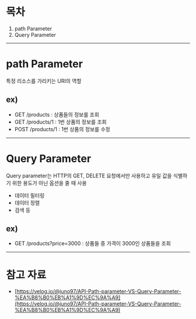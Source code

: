 # 목차
1. path Parameter
2. Query Parameter

-----

# path Parameter
특정 리소스를 가리키는 URI의 역할

## ex)
- GET /products : 상품들의 정보를 조회
- GET /products/1 : 1번 상품의 정보를 조회
- POST /products/1 : 1번 상품의 정보를 수정


-----

# Query Parameter
Query parameter는 HTTP의 GET, DELETE 요청에서만 사용하고 유일 값을 식별하기 위한 용도가 아닌 옵션을 줄 때 사용

- 데이터 필터링
- 데이터 정렬
- 검색 등

## ex)
- GET /products?price=3000 : 상품들 중 가격이 3000인 상품들을 조회

-----

# 참고 자료
- [https://velog.io/@juno97/API-Path-parameter-VS-Query-Parameter-%EA%B8%B0%EB%A1%9D%EC%9A%A9](https://velog.io/@juno97/API-Path-parameter-VS-Query-Parameter-%EA%B8%B0%EB%A1%9D%EC%9A%A9)